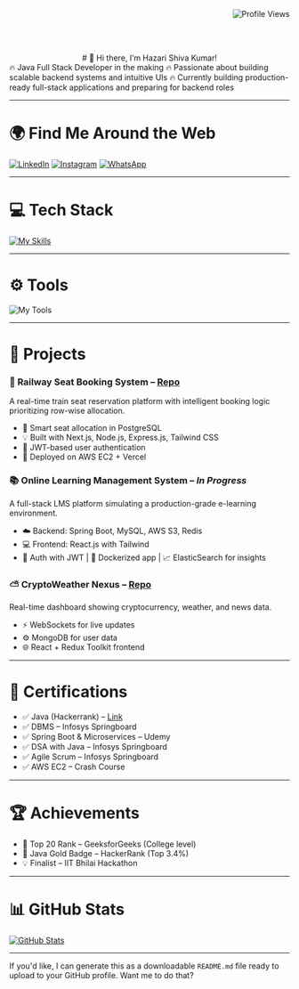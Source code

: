 <div align="right">
  <img src="https://komarev.com/ghpvc/?username=Shiva-code-code&style=flat-square&color=blueviolet" alt="Profile Views">
</div>

<br><br>
<div align="center">
  # 👋 Hi there, I’m Hazari Shiva Kumar!
</div>

<div>
🔥 Java Full Stack Developer in the making  
🔥 Passionate about building scalable backend systems and intuitive UIs  
🔥 Currently building production-ready full-stack applications and preparing for backend roles  
</div>

---

# 🌍 Find Me Around the Web

[![LinkedIn](https://user-images.githubusercontent.com/74038190/235294012-0a55e343-37ad-4b0f-924f-c8431d9d2483.gif)](https://www.linkedin.com/in/shivakumarhazari)
[![Instagram](https://user-images.githubusercontent.com/74038190/235294013-a33e5c43-a01c-43f6-b44d-a406d8b4ab75.gif)](https://www.instagram.com/shivahazari_)
[![WhatsApp](https://user-images.githubusercontent.com/74038190/235294019-40007353-6219-4ec5-b661-b3c35136dd0b.gif)](https://wa.me/6300655864)

---

# 💻 Tech Stack

[![My Skills](https://skillicons.dev/icons?i=java,spring,hibernate,react,nodejs,nextjs,postgres,mysql,mongodb,redis,docker,kubernetes,aws,tailwind&theme=dark)](https://skillicons.dev)

---

# ⚙️ Tools

![My Tools](https://skillicons.dev/icons?i=vscode,git,github,eclipse,postman&theme=dark)

---

# 📂 Projects

### 🚆 Railway Seat Booking System – [Repo](https://github.com/Shiva-code-code/Railway-Seat-Booking-System)
A real-time train seat reservation platform with intelligent booking logic prioritizing row-wise allocation.
- 🧠 Smart seat allocation in PostgreSQL
- 💡 Built with Next.js, Node.js, Express.js, Tailwind CSS
- 🔐 JWT-based user authentication
- 🚀 Deployed on AWS EC2 + Vercel

### 📚 Online Learning Management System – *In Progress*
A full-stack LMS platform simulating a production-grade e-learning environment.
- ☁️ Backend: Spring Boot, MySQL, AWS S3, Redis
- 💻 Frontend: React.js with Tailwind
- 🔐 Auth with JWT | 🐳 Dockerized app | 📈 ElasticSearch for insights

### ⛅ CryptoWeather Nexus – [Repo](https://github.com/Shiva-code-code/CryptoWeather-Nexus)
Real-time dashboard showing cryptocurrency, weather, and news data.
- ⚡ WebSockets for live updates
- ⚙️ MongoDB for user data
- 🌐 React + Redux Toolkit frontend

---

# 📜 Certifications

- ✅ Java (Hackerrank) – [Link](https://drive.google.com/file/d/1nBxybzI5QZ5AhOBMp74DUs3c1o5TLZKN/view)
- ✅ DBMS – Infosys Springboard
- ✅ Spring Boot & Microservices – Udemy
- ✅ DSA with Java – Infosys Springboard
- ✅ Agile Scrum – Infosys Springboard
- ✅ AWS EC2 – Crash Course

---

# 🏆 Achievements

- 🥇 Top 20 Rank – GeeksforGeeks (College level)
- 🧠 Java Gold Badge – HackerRank (Top 3.4%)
- 💡 Finalist – IIT Bhilai Hackathon

---

# 📊 GitHub Stats

[![GitHub Stats](https://github-readme-stats.vercel.app/api?username=Shiva-code-code&show_icons=true&theme=dark)](https://github.com/Shiva-code-code)

---

If you'd like, I can generate this as a downloadable `README.md` file ready to upload to your GitHub profile. Want me to do that?
